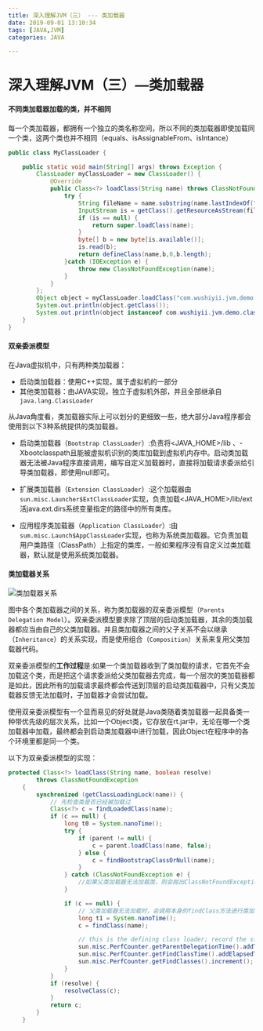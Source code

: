 ```yaml
---
title: 深入理解JVM（三） --- 类加载器
date: 2019-09-01 13:10:34
tags: [JAVA,JVM]
categories: JAVA

---
```


<!-- more -->

# 深入理解JVM（三）—类加载器



#### 不同类加载器加载的类，并不相同

每一个类加载器，都拥有一个独立的类名称空间，所以不同的类加载器即使加载同一个类，这两个类也并不相同（equals、isAssignableFrom、isIntance）

```java
public class MyClassLoader {

    public static void main(String[] args) throws Exception {
        ClassLoader myClassLoader = new ClassLoader() {
            @Override
            public Class<?> loadClass(String name) throws ClassNotFoundException {
                try {
                    String fileName = name.substring(name.lastIndexOf(".") + 1) + ".class";
                    InputStream is = getClass().getResourceAsStream(fileName);
                    if (is == null) {
                        return super.loadClass(name);
                    }
                    byte[] b = new byte[is.available()];
                    is.read(b);
                    return defineClass(name,b,0,b.length);
                }catch (IOException e) {
                    throw new ClassNotFoundException(name);
                }
            }
        };
        Object object = myClassLoader.loadClass("com.wushiyii.jvm.demo.classLoader.MyClassLoader").newInstance();
        System.out.println(object.getClass());
        System.out.println(object instanceof com.wushiyii.jvm.demo.classLoader.MyClassLoader);
    }
}
```



#### 双亲委派模型

在Java虚拟机中，只有两种类加载器：

- 启动类加载器：使用C++实现，属于虚拟机的一部分
- 其他类加载器：由JAVA实现，独立于虚拟机外部，并且全部继承自`java.lang.ClassLoader`



从Java角度看，类加载器实际上可以划分的更细致一些，绝大部分Java程序都会使用到以下3种系统提供的类加载器。

- 启动类加载器（`Bootstrap ClassLoader`）:负责将<JAVA_HOME>/lib 、-Xbootclasspath且能被虚拟机识别的类库加载到虚拟机内存中。启动类加载器无法被Java程序直接调用，编写自定义加载器时，直接将加载请求委派给引导类加载器，即使用null即可。

- 扩展类加载器（`Extension ClassLoader`）:这个加载器由`sun.misc.Launcher$ExtClassLoader`实现，负责加载<JAVA_HOME>/lib/ext活java.ext.dirs系统变量指定的路径中的所有类库。
- 应用程序类加载器（`Application ClassLoader`）:由`sum.misc.Launch$AppClassLoader`实现，也称为系统类加载器。它负责加载用户类路径（ClassPath）上指定的类库，一般如果程序没有自定义过类加载器，默认就是使用系统类加载器。

#### 类加载器关系

![类加载器关系](/Users/qudian/Desktop/类加载器关系.png)



图中各个类加载器之间的关系，称为类加载器的双亲委派模型（`Parents Delegation Model`）。双亲委派模型要求除了顶层的启动类加载器，其余的类加载器都应当由自己的父类加载器。并且类加载器之间的父子关系不会以继承（`Inheritance`）的关系实现，而是使用组合（`Composition`）关系来复用父类加载器代码。

双亲委派模型的**工作过程**是:如果一个类加载器收到了类加载的请求，它首先不会加载这个类，而是把这个请求委派给父类加载器去完成，每一个层次的类加载器都是如此，因此所有的加载请求最终都会传送到顶层的启动类加载器中，只有父类加载器反馈无法加载时，子加载器才会尝试加载。

使用双亲委派模型有一个显而易见的好处就是Java类随着类加载器一起具备类一种带优先级的层次关系，比如一个Object类，它存放在rt.jar中，无论在哪一个类加载器中加载，最终都会到启动类加载器中进行加载，因此Object在程序中的各个环境里都是同一个类。

以下为双亲委派模型的实现：

```java
protected Class<?> loadClass(String name, boolean resolve)
        throws ClassNotFoundException
    {
        synchronized (getClassLoadingLock(name)) {
            // 先检查类是否已经被加载过
            Class<?> c = findLoadedClass(name);
            if (c == null) {
                long t0 = System.nanoTime();
                try {
                    if (parent != null) {
                        c = parent.loadClass(name, false);
                    } else {
                        c = findBootstrapClassOrNull(name);
                    }
                } catch (ClassNotFoundException e) {
                    //如果父类加载器无法加载类，则会抛出ClassNotFoundException异常
                }

                if (c == null) {
                    // 父类加载器无法加载时，会调用本身的findClass方法进行类加载
                    long t1 = System.nanoTime();
                    c = findClass(name);

                    // this is the defining class loader; record the stats
                    sun.misc.PerfCounter.getParentDelegationTime().addTime(t1 - t0);
                    sun.misc.PerfCounter.getFindClassTime().addElapsedTimeFrom(t1);
                    sun.misc.PerfCounter.getFindClasses().increment();
                }
            }
            if (resolve) {
                resolveClass(c);
            }
            return c;
        }
    }
```

